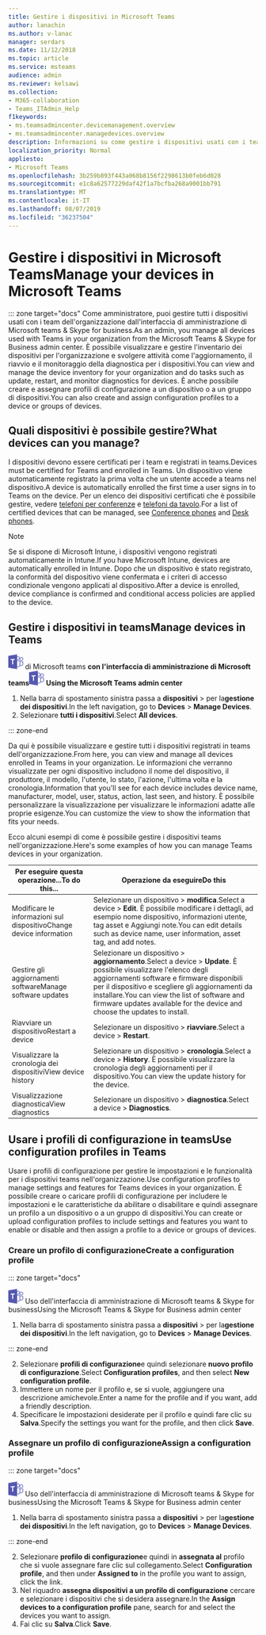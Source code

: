 ```yaml
---
title: Gestire i dispositivi in Microsoft Teams
author: lanachin
ms.author: v-lanac
manager: serdars
ms.date: 11/12/2018
ms.topic: article
ms.service: msteams
audience: admin
ms.reviewer: kelsawi
ms.collection:
- M365-collaboration
- Teams_ITAdmin_Help
f1keywords:
- ms.teamsadmincenter.devicemanagement.overview
- ms.teamsadmincenter.managedevices.overview
description: Informazioni su come gestire i dispositivi usati con i team dell'organizzazione.
localization_priority: Normal
appliesto:
- Microsoft Teams
ms.openlocfilehash: 3b259b893f443a068b8156f2298613b0feb6d028
ms.sourcegitcommit: e1c8a62577229daf42f1a7bcfba268a9001bb791
ms.translationtype: MT
ms.contentlocale: it-IT
ms.lasthandoff: 08/07/2019
ms.locfileid: "36237504"
---
```

# <a name="manage-your-devices-in-microsoft-teams"></a><span data-ttu-id="ea775-103">Gestire i dispositivi in Microsoft Teams</span><span class="sxs-lookup"><span data-stu-id="ea775-103">Manage your devices in Microsoft Teams</span></span>

::: zone target="docs"
<span data-ttu-id="ea775-104">Come amministratore, puoi gestire tutti i dispositivi usati con i team dell'organizzazione dall'interfaccia di amministrazione di Microsoft teams & Skype for business.</span><span class="sxs-lookup"><span data-stu-id="ea775-104">As an admin, you manage all devices used with Teams in your organization from the Microsoft Teams & Skype for Business admin center.</span></span> <span data-ttu-id="ea775-105">È possibile visualizzare e gestire l'inventario dei dispositivi per l'organizzazione e svolgere attività come l'aggiornamento, il riavvio e il monitoraggio della diagnostica per i dispositivi.</span><span class="sxs-lookup"><span data-stu-id="ea775-105">You can view and manage the device inventory for your organization and do tasks such as update, restart, and monitor diagnostics for devices.</span></span> <span data-ttu-id="ea775-106">È anche possibile creare e assegnare profili di configurazione a un dispositivo o a un gruppo di dispositivi.</span><span class="sxs-lookup"><span data-stu-id="ea775-106">You can also create and assign configuration profiles to a device or groups of devices.</span></span> 

## <a name="what-devices-can-you-manage"></a><span data-ttu-id="ea775-107">Quali dispositivi è possibile gestire?</span><span class="sxs-lookup"><span data-stu-id="ea775-107">What devices can you manage?</span></span>
<span data-ttu-id="ea775-108">I dispositivi devono essere certificati per i team e registrati in teams.</span><span class="sxs-lookup"><span data-stu-id="ea775-108">Devices must be certified for Teams and enrolled in Teams.</span></span> <span data-ttu-id="ea775-109">Un dispositivo viene automaticamente registrato la prima volta che un utente accede a teams nel dispositivo.</span><span class="sxs-lookup"><span data-stu-id="ea775-109">A device is automatically enrolled the first time a user signs in to Teams on the device.</span></span> <span data-ttu-id="ea775-110">Per un elenco dei dispositivi certificati che è possibile gestire, vedere [telefoni per conferenze](https://products.office.com/en-us/microsoft-teams/across-devices/devices/category?devicetype=16) e [telefoni da tavolo](https://products.office.com/en-us/microsoft-teams/across-devices/devices/category?devicetype=34).</span><span class="sxs-lookup"><span data-stu-id="ea775-110">For a list of certified devices that can be managed, see [Conference phones](https://products.office.com/en-us/microsoft-teams/across-devices/devices/category?devicetype=16) and [Desk phones](https://products.office.com/en-us/microsoft-teams/across-devices/devices/category?devicetype=34).</span></span>

> [!NOTE]
> <span data-ttu-id="ea775-111">Se si dispone di Microsoft Intune, i dispositivi vengono registrati automaticamente in Intune.</span><span class="sxs-lookup"><span data-stu-id="ea775-111">If you have Microsoft Intune, devices are automatically enrolled in Intune.</span></span> <span data-ttu-id="ea775-112">Dopo che un dispositivo è stato registrato, la conformità del dispositivo viene confermata e i criteri di accesso condizionale vengono applicati al dispositivo.</span><span class="sxs-lookup"><span data-stu-id="ea775-112">After a device is enrolled, device compliance is confirmed and conditional access policies are applied to the device.</span></span> 

## <a name="manage-devices-in-teams"></a><span data-ttu-id="ea775-113">Gestire i dispositivi in teams</span><span class="sxs-lookup"><span data-stu-id="ea775-113">Manage devices in Teams</span></span>

<span data-ttu-id="ea775-114">![Icona che mostra il logo](media/teams-logo-30x30.png) di Microsoft teams **con l'interfaccia di amministrazione di Microsoft teams**</span><span class="sxs-lookup"><span data-stu-id="ea775-114">![An icon showing the Microsoft Teams logo](media/teams-logo-30x30.png) **Using the Microsoft Teams admin center**</span></span>

1. <span data-ttu-id="ea775-115">Nella barra di spostamento sinistra passa a **dispositivi** > per la**gestione dei dispositivi**.</span><span class="sxs-lookup"><span data-stu-id="ea775-115">In the left navigation, go to **Devices** > **Manage Devices**.</span></span>
2. <span data-ttu-id="ea775-116">Selezionare **tutti i dispositivi**.</span><span class="sxs-lookup"><span data-stu-id="ea775-116">Select **All devices**.</span></span>  

::: zone-end

 <span data-ttu-id="ea775-117">Da qui è possibile visualizzare e gestire tutti i dispositivi registrati in teams dell'organizzazione.</span><span class="sxs-lookup"><span data-stu-id="ea775-117">From here, you can view and manage all devices enrolled in Teams in your organization.</span></span> <span data-ttu-id="ea775-118">Le informazioni che verranno visualizzate per ogni dispositivo includono il nome del dispositivo, il produttore, il modello, l'utente, lo stato, l'azione, l'ultima volta e la cronologia.</span><span class="sxs-lookup"><span data-stu-id="ea775-118">Information that you'll see for each device includes device name, manufacturer, model, user, status, action, last seen, and history.</span></span> <span data-ttu-id="ea775-119">È possibile personalizzare la visualizzazione per visualizzare le informazioni adatte alle proprie esigenze.</span><span class="sxs-lookup"><span data-stu-id="ea775-119">You can customize the view to show the information that fits your needs.</span></span>

 <span data-ttu-id="ea775-120">Ecco alcuni esempi di come è possibile gestire i dispositivi teams nell'organizzazione.</span><span class="sxs-lookup"><span data-stu-id="ea775-120">Here's some examples of how you can manage Teams devices in your organization.</span></span>  
    
|<span data-ttu-id="ea775-121">Per eseguire questa operazione...</span><span class="sxs-lookup"><span data-stu-id="ea775-121">To do this...</span></span>  |<span data-ttu-id="ea775-122">Operazione da eseguire</span><span class="sxs-lookup"><span data-stu-id="ea775-122">Do this</span></span> |
|---------|---------|
|<span data-ttu-id="ea775-123">Modificare le informazioni sul dispositivo</span><span class="sxs-lookup"><span data-stu-id="ea775-123">Change device information</span></span>   | <span data-ttu-id="ea775-124">Selezionare un dispositivo > **modifica**.</span><span class="sxs-lookup"><span data-stu-id="ea775-124">Select a device > **Edit**.</span></span> <span data-ttu-id="ea775-125">È possibile modificare i dettagli, ad esempio nome dispositivo, informazioni utente, tag asset e Aggiungi note.</span><span class="sxs-lookup"><span data-stu-id="ea775-125">You can edit details such as device name, user information, asset tag, and add notes.</span></span>     |
|<span data-ttu-id="ea775-126">Gestire gli aggiornamenti software</span><span class="sxs-lookup"><span data-stu-id="ea775-126">Manage software updates</span></span>   |<span data-ttu-id="ea775-127">Selezionare un dispositivo > **aggiornamento**.</span><span class="sxs-lookup"><span data-stu-id="ea775-127">Select a device > **Update**.</span></span> <span data-ttu-id="ea775-128">È possibile visualizzare l'elenco degli aggiornamenti software e firmware disponibili per il dispositivo e scegliere gli aggiornamenti da installare.</span><span class="sxs-lookup"><span data-stu-id="ea775-128">You can view the list of software and firmware updates available for the device and choose the updates to install.</span></span>    |
|<span data-ttu-id="ea775-129">Riavviare un dispositivo</span><span class="sxs-lookup"><span data-stu-id="ea775-129">Restart a device</span></span>   |<span data-ttu-id="ea775-130">Selezionare un dispositivo > **riavviare**.</span><span class="sxs-lookup"><span data-stu-id="ea775-130">Select a device > **Restart**.</span></span>          |
|<span data-ttu-id="ea775-131">Visualizzare la cronologia dei dispositivi</span><span class="sxs-lookup"><span data-stu-id="ea775-131">View device history</span></span>  | <span data-ttu-id="ea775-132">Selezionare un dispositivo > **cronologia**.</span><span class="sxs-lookup"><span data-stu-id="ea775-132">Select a device > **History**.</span></span> <span data-ttu-id="ea775-133">È possibile visualizzare la cronologia degli aggiornamenti per il dispositivo.</span><span class="sxs-lookup"><span data-stu-id="ea775-133">You can view the update history for the device.</span></span>     |
|<span data-ttu-id="ea775-134">Visualizzazione diagnostica</span><span class="sxs-lookup"><span data-stu-id="ea775-134">View diagnostics</span></span>  | <span data-ttu-id="ea775-135">Selezionare un dispositivo > **diagnostica**.</span><span class="sxs-lookup"><span data-stu-id="ea775-135">Select a device > **Diagnostics**.</span></span>        |

## <a name="use-configuration-profiles-in-teams"></a><span data-ttu-id="ea775-136">Usare i profili di configurazione in teams</span><span class="sxs-lookup"><span data-stu-id="ea775-136">Use configuration profiles in Teams</span></span>

<span data-ttu-id="ea775-137">Usare i profili di configurazione per gestire le impostazioni e le funzionalità per i dispositivi teams nell'organizzazione.</span><span class="sxs-lookup"><span data-stu-id="ea775-137">Use configuration profiles to manage settings and features for Teams devices in your organization.</span></span> <span data-ttu-id="ea775-138">È possibile creare o caricare profili di configurazione per includere le impostazioni e le caratteristiche da abilitare o disabilitare e quindi assegnare un profilo a un dispositivo o a un gruppo di dispositivi.</span><span class="sxs-lookup"><span data-stu-id="ea775-138">You can create or upload configuration profiles to include settings and features you want to enable or disable and then assign a profile to a device or groups of devices.</span></span> 

### <a name="create-a-configuration-profile"></a><span data-ttu-id="ea775-139">Creare un profilo di configurazione</span><span class="sxs-lookup"><span data-stu-id="ea775-139">Create a configuration profile</span></span>

::: zone target="docs"

![Icona che mostra il logo di Microsoft Teams](media/teams-logo-30x30.png) <span data-ttu-id="ea775-141">Uso dell'interfaccia di amministrazione di Microsoft teams & Skype for business</span><span class="sxs-lookup"><span data-stu-id="ea775-141">Using the Microsoft Teams & Skype for Business admin center</span></span>

1. <span data-ttu-id="ea775-142">Nella barra di spostamento sinistra passa a **dispositivi** > per la**gestione dei dispositivi**.</span><span class="sxs-lookup"><span data-stu-id="ea775-142">In the left navigation, go to **Devices** > **Manage Devices**.</span></span>

::: zone-end

2. <span data-ttu-id="ea775-143">Selezionare **profili di configurazione**e quindi selezionare **nuovo profilo di configurazione**.</span><span class="sxs-lookup"><span data-stu-id="ea775-143">Select **Configuration profiles**, and then select **New configuration profile**.</span></span>
3. <span data-ttu-id="ea775-144">Immettere un nome per il profilo e, se si vuole, aggiungere una descrizione amichevole.</span><span class="sxs-lookup"><span data-stu-id="ea775-144">Enter a name for the profile and if you want, add a friendly description.</span></span>
4. <span data-ttu-id="ea775-145">Specificare le impostazioni desiderate per il profilo e quindi fare clic su **Salva**.</span><span class="sxs-lookup"><span data-stu-id="ea775-145">Specify the settings you want for the profile, and then click **Save**.</span></span>

### <a name="assign-a-configuration-profile"></a><span data-ttu-id="ea775-146">Assegnare un profilo di configurazione</span><span class="sxs-lookup"><span data-stu-id="ea775-146">Assign a configuration profile</span></span>

::: zone target="docs"

![Icona che mostra il logo di Microsoft Teams](media/teams-logo-30x30.png) <span data-ttu-id="ea775-148">Uso dell'interfaccia di amministrazione di Microsoft teams & Skype for business</span><span class="sxs-lookup"><span data-stu-id="ea775-148">Using the Microsoft Teams & Skype for Business admin center</span></span>

1. <span data-ttu-id="ea775-149">Nella barra di spostamento sinistra passa a **dispositivi** > per la**gestione dei dispositivi**.</span><span class="sxs-lookup"><span data-stu-id="ea775-149">In the left navigation, go to **Devices** > **Manage Devices**.</span></span>

::: zone-end

2. <span data-ttu-id="ea775-150">Selezionare **profilo di configurazione**e quindi in **assegnata al** profilo che si vuole assegnare fare clic sul collegamento.</span><span class="sxs-lookup"><span data-stu-id="ea775-150">Select **Configuration profile**, and then under **Assigned to** in the profile you want to assign, click the link.</span></span>  
3. <span data-ttu-id="ea775-151">Nel riquadro **assegna dispositivi a un profilo di configurazione** cercare e selezionare i dispositivi che si desidera assegnare.</span><span class="sxs-lookup"><span data-stu-id="ea775-151">In the **Assign devices to a configuration profile** pane, search for and select the devices you want to assign.</span></span>
4. <span data-ttu-id="ea775-152">Fai clic su **Salva**.</span><span class="sxs-lookup"><span data-stu-id="ea775-152">Click **Save**.</span></span>
